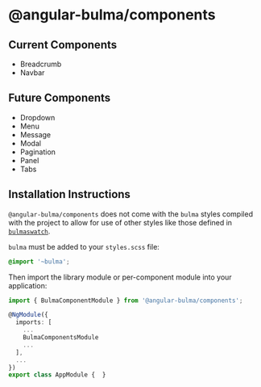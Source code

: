 # @angular-bulma/components

## Current Components

- Breadcrumb
- Navbar

## Future Components

- Dropdown
- Menu
- Message
- Modal
- Pagination
- Panel
- Tabs

## Installation Instructions

`@angular-bulma/components` does not come with the `bulma` styles compiled with the project to allow for use of other styles like those defined in [`bulmaswatch`](https://jenil.github.io/bulmaswatch/).

`bulma` must be added to your `styles.scss` file:

```scss
@import '~bulma';
```

Then import the library module or per-component module into your application:

```typescript
import { BulmaComponentModule } from '@angular-bulma/components';

@NgModule({
  imports: [
    ...
    BulmaComponentsModule
    ...
  ],
  ...
})
export class AppModule {  }
```
